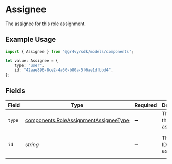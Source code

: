# Assignee

The assignee for this role assignment.

## Example Usage

```typescript
import { Assignee } from "@gr4vy/sdk/models/components";

let value: Assignee = {
    type: "user",
    id: "42aae896-8ce2-4a60-b80a-5f6ae1dfbbd4",
};
```

## Fields

| Field                                                                                          | Type                                                                                           | Required                                                                                       | Description                                                                                    | Example                                                                                        |
| ---------------------------------------------------------------------------------------------- | ---------------------------------------------------------------------------------------------- | ---------------------------------------------------------------------------------------------- | ---------------------------------------------------------------------------------------------- | ---------------------------------------------------------------------------------------------- |
| `type`                                                                                         | [components.RoleAssignmentAssigneeType](../../models/components/roleassignmentassigneetype.md) | :heavy_minus_sign:                                                                             | The type of the assignee.                                                                      | user                                                                                           |
| `id`                                                                                           | *string*                                                                                       | :heavy_minus_sign:                                                                             | The unique ID of the assignee.                                                                 | 42aae896-8ce2-4a60-b80a-5f6ae1dfbbd4                                                           |